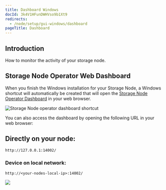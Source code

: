 ```yaml
---
title: Dashboard Windows
docId: 3k4V1HFunDWHVso9b1Xt9
redirects:
  - /node/setup/gui-windows/dashboard
pageTitle: Dashboard
---
```


## Introduction

How to monitor the activity of your storage node.

## Storage Node Operator Web Dashboard

When you finish the Windows installation for your Storage Node, a Windows shortcut will automatically be created that will open the [Storage Node Operator Dashboard](https://storj.io/blog/2019/09/introducing-the-storage-node-operator-dashboard/) in your web browser.

![Storage Node operator dashboard shortcut](https://archbee-image-uploads.s3.amazonaws.com/kv3plx2xmXcUGcVl4Lttj/it9buKyErECErUKJsgp0K_pasted-image-0.png)

You can also access the dashboard by opening the following URL in your web browser:

## Directly on your node:

```bash
http://127.0.0.1:14002/
```

### Device on local network:

```Text
http://<your-nodes-local-ip>:14002/
```

![](https://archbee-image-uploads.s3.amazonaws.com/kv3plx2xmXcUGcVl4Lttj/bzDqQXIjDew3HgO7XD1ly_image.png)
